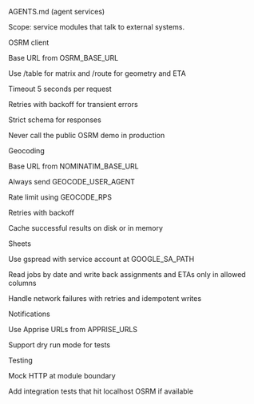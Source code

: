AGENTS.md (agent services)

Scope: service modules that talk to external systems.

OSRM client

Base URL from OSRM_BASE_URL

Use /table for matrix and /route for geometry and ETA

Timeout 5 seconds per request

Retries with backoff for transient errors

Strict schema for responses

Never call the public OSRM demo in production

Geocoding

Base URL from NOMINATIM_BASE_URL

Always send GEOCODE_USER_AGENT

Rate limit using GEOCODE_RPS

Retries with backoff

Cache successful results on disk or in memory

Sheets

Use gspread with service account at GOOGLE_SA_PATH

Read jobs by date and write back assignments and ETAs only in allowed columns

Handle network failures with retries and idempotent writes

Notifications

Use Apprise URLs from APPRISE_URLS

Support dry run mode for tests

Testing

Mock HTTP at module boundary

Add integration tests that hit localhost OSRM if available
